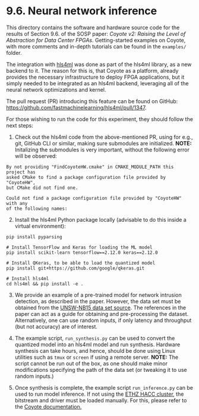 # 9.6. Neural network inference

This directory contains the software and hardware source code for the results of Section 9.6. of the SOSP paper: *Coyote v2: Raising the Level of Abstraction for Data Center FPGAs*.
Getting-started examples on Coyote, with more comments and in-depth tutorials can be found in the `examples/` folder.

The integration with [hls4ml](https://github.com/fastmachinelearning/hls4ml) was done as part of the hls4ml library, as a new backend to it. The reason for this is, that Coyote as a platform, already provides the necessary infrastructure to deploy FPGA applications, but it simply needed to be integrated as an hls4ml backend, leveraging all of the neural network optimizations and kernel. 

The pull request (PR) introducing this feature can be found on GitHub: https://github.com/fastmachinelearning/hls4ml/pull/1347.

For those wishing to run the code for this experiment, they should follow the next steps:

1. Check out the hls4ml code from the above-mentioned PR, using for e.g., git, GitHub CLI or similar, making sure submodules are initialized. **NOTE:** Initalizing the submodules is very important, without the following error will be observed:
```
By not providing "FindCoyoteHW.cmake" in CMAKE_MODULE_PATH this project has
asked CMake to find a package configuration file provided by "CoyoteHW",
but CMake did not find one.

Could not find a package configuration file provided by "CoyoteHW" with any
of the following names:
```

2. Install the hls4ml Python package locally (advisable to do this inside a virtual environment):
```
pip install pyparsing

# Install TensorFlow and Keras for loading the ML model
pip install scikit-learn tensorflow==2.12.0 keras==2.12.0

# Install QKeras, to be able to load the quantized model
pip install git+https://github.com/google/qkeras.git

# Install hls4ml
cd hls4ml && pip install -e .
```

3. We provide an example of a pre-trained model for network intrusion detection, as described in the paper. However, the data set must be obtained from the [UNSW-NB15 data set source](https://zenodo.org/records/4519767). The references in the paper can act as a guide for obtaining and pre-processing the dataset. Alternatively, one can use random inputs, if only latency and throughput (but not accuracy) are of interest.

4. The example script, `run_synthesis.py` can be used to convert the quantized model into an hls4ml model and run synthesis. Hardware synthesis can take hours, and hence, should be done using Linux utilities such as `tmux` or `screen` if using a remote server. **NOTE:** The script cannot be run out of the box, as one should make minor modifications specifying the path of the data set (or tweaking it to use random inputs.)

5. Once synthesis is complete, the example script `run_inference.py` can be used to run model inference. If not using the [ETHZ HACC cluster](https://github.com/fpgasystems/hacc/tree/main), the bitstream and driver must be loaded manually. For this, please refer to the [Coyote documentation.](https://fpgasystems.github.io/Coyote/intro/quick-start.html#deploying-coyote)